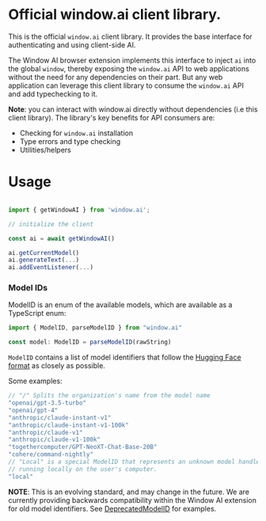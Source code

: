 # Official window.ai client library.

This is the official `window.ai` client library. It provides the base interface for authenticating and using client-side AI.

The Window AI browser extension implements this interface to inject `ai` into the global `window`, thereby exposing the `window.ai` API to web applications without the need for any dependencies on their part. But any web application can leverage this client library to consume the `window.ai` API and add typechecking to it.

**Note**: you can interact with window.ai directly without dependencies (i.e this client library). The library's key benefits for API consumers are:

- Checking for `window.ai` installation
- Type errors and type checking
- Utilities/helpers

# Usage

```ts

import { getWindowAI } from 'window.ai';

// initialize the client

const ai = await getWindowAI()

ai.getCurrentModel()
ai.generateText(...)
ai.addEventListener(...)
```

### Model IDs

ModelID is an enum of the available models, which are available as a
TypeScript enum:

```ts
import { ModelID, parseModelID } from "window.ai"

const model: ModelID = parseModelID(rawString)
```

`ModelID` contains a list of model identifiers that follow
the [Hugging Face format](https://huggingface.co/docs/transformers/main_classes/model) as closely
as possible.

Some examples:

```ts
// "/" Splits the organization's name from the model name
"openai/gpt-3.5-turbo"
"openai/gpt-4"
"anthropic/claude-instant-v1"
"anthropic/claude-instant-v1-100k"
"anthropic/claude-v1"
"anthropic/claude-v1-100k"
"togethercomputer/GPT-NeoXT-Chat-Base-20B"
"cohere/command-nightly"
// "Local" is a special ModelID that represents an unknown model handler
// running locally on the user's computer.
"local"
```

**NOTE**: This is an evolving standard, and may change in the future. We are currently providing
backwards compatibility within the Window AI extension for old model identifiers. See
[DeprecatedModelID](/packages/lib/src/model-id.ts) for examples.
